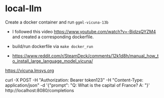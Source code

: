 # local-llm

Create a docker container and run `ggml-vicuna-13b`

- I followed this video https://www.youtube.com/watch?v=-BidzsQYZM4 and created a corresponding dockerfile.
- build/run dockerfile via `make docker_run`




- https://www.reddit.com/r/SteamDeck/comments/12k1d8h/manual_how_to_install_large_language_model_vicuna/

https://vicuna.lmsys.org


curl -X POST -H "Authorization: Bearer token123" -H "Content-Type: application/json" -d '{"prompt": "Q: What is the capital of France? A: "}' http://localhost:8080/completions
